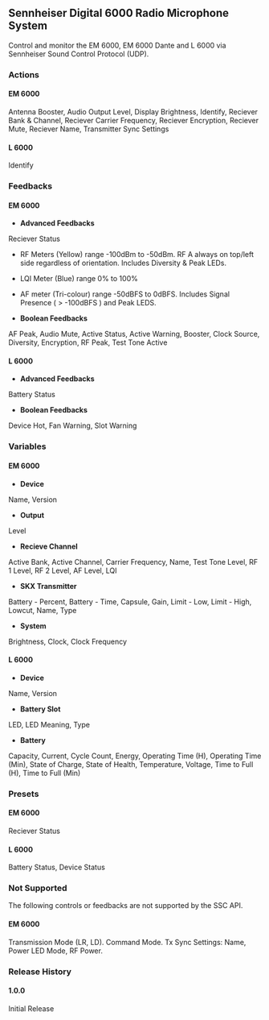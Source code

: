 ## Sennheiser Digital 6000 Radio Microphone System

Control and monitor the EM 6000, EM 6000 Dante and L 6000 via Sennheiser Sound Control Protocol (UDP).

### Actions

#### EM 6000

Antenna Booster, Audio Output Level, Display Brightness, Identify, Reciever Bank & Channel, Reciever Carrier Frequency, Reciever Encryption, Reciever Mute, Reciever Name, Transmitter Sync Settings

#### L 6000

Identify

### Feedbacks

#### EM 6000

- **Advanced Feedbacks**

Reciever Status

- RF Meters (Yellow) range -100dBm to -50dBm. RF A always on top/left side regardless of orientation. Includes Diversity & Peak LEDs.
- LQI Meter (Blue) range 0% to 100%
- AF meter (Tri-colour) range -50dBFS to 0dBFS. Includes Signal Presence ( > -100dBFS ) and Peak LEDS.

- **Boolean Feedbacks**

AF Peak, Audio Mute, Active Status, Active Warning, Booster, Clock Source, Diversity, Encryption, RF Peak, Test Tone Active

#### L 6000

- **Advanced Feedbacks**

Battery Status

- **Boolean Feedbacks**

Device Hot, Fan Warning, Slot Warning

### Variables

#### EM 6000

- **Device**

Name, Version

- **Output**

Level

- **Recieve Channel**

Active Bank, Active Channel, Carrier Frequency, Name, Test Tone Level, RF 1 Level, RF 2 Level, AF Level, LQI

- **SKX Transmitter**

Battery - Percent, Battery - Time, Capsule, Gain, Limit - Low, Limit - High, Lowcut, Name, Type

- **System**

Brightness, Clock, Clock Frequency

#### L 6000

- **Device**

Name, Version

- **Battery Slot**

LED, LED Meaning, Type

- **Battery**

Capacity, Current, Cycle Count, Energy, Operating Time (H), Operating Time (Min), State of Charge, State of Health, Temperature, Voltage, Time to Full (H), Time to Full (Min)

### Presets

#### EM 6000

Reciever Status

#### L 6000

Battery Status, Device Status

### Not Supported

The following controls or feedbacks are not supported by the SSC API.

#### EM 6000

Transmission Mode (LR, LD). Command Mode. Tx Sync Settings: Name, Power LED Mode, RF Power.

### Release History

#### 1.0.0

Initial Release

